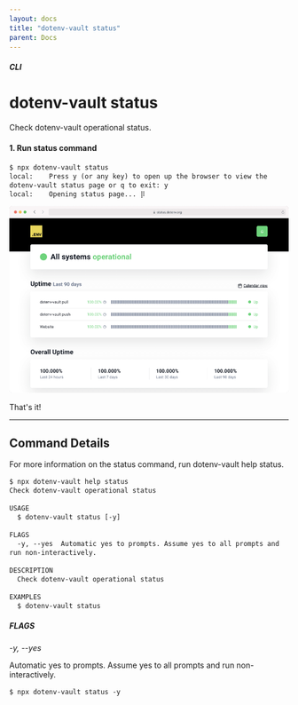 ```yaml
---
layout: docs
title: "dotenv-vault status"
parent: Docs
---
```


##### CLI

# dotenv-vault status

Check dotenv-vault operational status.

#### 1. Run status command

```
$ npx dotenv-vault status
local:    Press y (or any key) to open up the browser to view the dotenv-vault status page or q to exit: y
local:    Opening status page... ⡿
```
![](/assets-www/img/cloudinary/Screen_Shot_2022-07-31_at_9.34.36_PM_nteg84.png)

That's it!

---

## Command Details

For more information on the status command, run dotenv-vault help status.

```
$ npx dotenv-vault help status
Check dotenv-vault operational status

USAGE
  $ dotenv-vault status [-y]

FLAGS
  -y, --yes  Automatic yes to prompts. Assume yes to all prompts and run non-interactively.

DESCRIPTION
  Check dotenv-vault operational status

EXAMPLES
  $ dotenv-vault status
```

##### FLAGS

*-y, --yes*

Automatic yes to prompts. Assume yes to all prompts and run non-interactively.

```
$ npx dotenv-vault status -y
```
